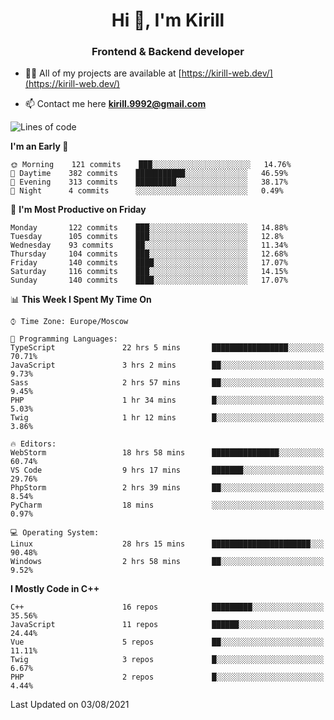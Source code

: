 <h1 align="center">Hi 👋, I'm Kirill</h1>
<h3 align="center">Frontend & Backend developer</h3>

- 👨‍💻 All of my projects are available at [https://kirill-web.dev/](https://kirill-web.dev/)

- 📫 Contact me here **kirill.9992@gmail.com**











<!--START_SECTION:waka-->
![Lines of code](https://img.shields.io/badge/From%20Hello%20World%20I%27ve%20Written-150435%20lines%20of%20code-blue)

**I'm an Early 🐤** 

```text
🌞 Morning    121 commits    ███░░░░░░░░░░░░░░░░░░░░░░   14.76% 
🌆 Daytime    382 commits    ███████████░░░░░░░░░░░░░░   46.59% 
🌃 Evening    313 commits    █████████░░░░░░░░░░░░░░░░   38.17% 
🌙 Night      4 commits      ░░░░░░░░░░░░░░░░░░░░░░░░░   0.49%

```
📅 **I'm Most Productive on Friday** 

```text
Monday       122 commits    ███░░░░░░░░░░░░░░░░░░░░░░   14.88% 
Tuesday      105 commits    ███░░░░░░░░░░░░░░░░░░░░░░   12.8% 
Wednesday    93 commits     ██░░░░░░░░░░░░░░░░░░░░░░░   11.34% 
Thursday     104 commits    ███░░░░░░░░░░░░░░░░░░░░░░   12.68% 
Friday       140 commits    ████░░░░░░░░░░░░░░░░░░░░░   17.07% 
Saturday     116 commits    ███░░░░░░░░░░░░░░░░░░░░░░   14.15% 
Sunday       140 commits    ████░░░░░░░░░░░░░░░░░░░░░   17.07%

```


📊 **This Week I Spent My Time On** 

```text
⌚︎ Time Zone: Europe/Moscow

💬 Programming Languages: 
TypeScript               22 hrs 5 mins       █████████████████░░░░░░░░   70.71% 
JavaScript               3 hrs 2 mins        ██░░░░░░░░░░░░░░░░░░░░░░░   9.73% 
Sass                     2 hrs 57 mins       ██░░░░░░░░░░░░░░░░░░░░░░░   9.45% 
PHP                      1 hr 34 mins        █░░░░░░░░░░░░░░░░░░░░░░░░   5.03% 
Twig                     1 hr 12 mins        █░░░░░░░░░░░░░░░░░░░░░░░░   3.86%

🔥 Editors: 
WebStorm                 18 hrs 58 mins      ███████████████░░░░░░░░░░   60.74% 
VS Code                  9 hrs 17 mins       ███████░░░░░░░░░░░░░░░░░░   29.76% 
PhpStorm                 2 hrs 39 mins       ██░░░░░░░░░░░░░░░░░░░░░░░   8.54% 
PyCharm                  18 mins             ░░░░░░░░░░░░░░░░░░░░░░░░░   0.97%

💻 Operating System: 
Linux                    28 hrs 15 mins      ██████████████████████░░░   90.48% 
Windows                  2 hrs 58 mins       ██░░░░░░░░░░░░░░░░░░░░░░░   9.52%

```

**I Mostly Code in C++** 

```text
C++                      16 repos            █████████░░░░░░░░░░░░░░░░   35.56% 
JavaScript               11 repos            ██████░░░░░░░░░░░░░░░░░░░   24.44% 
Vue                      5 repos             ██░░░░░░░░░░░░░░░░░░░░░░░   11.11% 
Twig                     3 repos             █░░░░░░░░░░░░░░░░░░░░░░░░   6.67% 
PHP                      2 repos             █░░░░░░░░░░░░░░░░░░░░░░░░   4.44%

```



 Last Updated on 03/08/2021
<!--END_SECTION:waka-->
